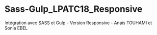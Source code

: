 # Sass-Gulp_LPATC18_Responsive
Intégration avec SASS et Gulp - Version Responsive - 
Anaïs TOUHAMI et Sonia EBEL
